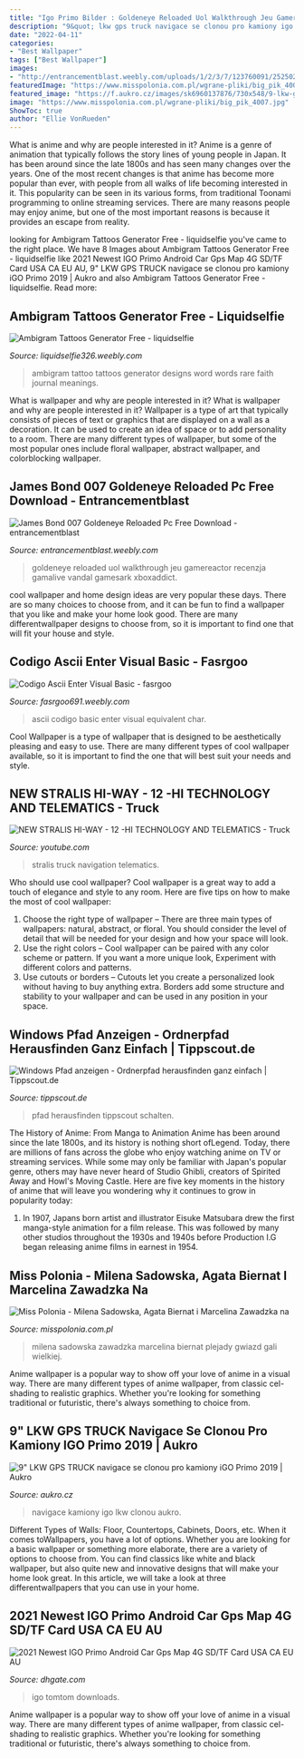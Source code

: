 ```yaml
---
title: "Igo Primo Bilder : Goldeneye Reloaded Uol Walkthrough Jeu Gamereactor Recenzja Gamalive Vandal Gamesark Xboxaddict"
description: "9&quot; lkw gps truck navigace se clonou pro kamiony igo primo 2019"
date: "2022-04-11"
categories:
- "Best Wallpaper"
tags: ["Best Wallpaper"]
images:
- "http://entrancementblast.weebly.com/uploads/1/2/3/7/123760091/252502530.jpg"
featuredImage: "https://www.misspolonia.com.pl/wgrane-pliki/big_pik_4007.jpg"
featured_image: "https://f.aukro.cz/images/sk6960137876/730x548/9-lkw-gps-truck-navigace-se-clonou-pro-kamiony-igo-primo-2019-b494bbf8-538e-4aab-aeb7-06da16067e9f"
image: "https://www.misspolonia.com.pl/wgrane-pliki/big_pik_4007.jpg"
ShowToc: true
author: "Ellie VonRueden"
---
```



What is anime and why are people interested in it?
Anime is a genre of animation that typically follows the story lines of young people in Japan. It has been around since the late 1800s and has seen many changes over the years. One of the most recent changes is that anime has become more popular than ever, with people from all walks of life becoming interested in it. This popularity can be seen in its various forms, from traditional Toonami programming to online streaming services. There are many reasons people may enjoy anime, but one of the most important reasons is because it provides an escape from reality.

	

		
looking for Ambigram Tattoos Generator Free - liquidselfie you've came to the right place. We have 8 Images about Ambigram Tattoos Generator Free - liquidselfie like 2021 Newest IGO Primo Android Car Gps Map 4G SD/TF Card USA CA EU AU, 9&quot; LKW GPS TRUCK navigace se clonou pro kamiony iGO Primo 2019 | Aukro and also Ambigram Tattoos Generator Free - liquidselfie. Read more:
		
    
## Ambigram Tattoos Generator Free - Liquidselfie

<img loading=lazy src="http://liquidselfie326.weebly.com/uploads/1/2/4/8/124818061/206200865.jpg" onerror="this.onerror=null;this.src='https://tse2.mm.bing.net/th?id=OIP.GEU1oIiwaZyLwh7t-vDpuwHaHa&amp;pid=15.1';" alt="Ambigram Tattoos Generator Free - liquidselfie">

_Source: liquidselfie326.weebly.com_

>ambigram tattoo tattoos generator designs word words rare faith journal meanings. 

	

What is wallpaper and why are people interested in it?
What is wallpaper and why are people interested in it?
Wallpaper is a type of art that typically consists of pieces of text or graphics that are displayed on a wall as a decoration. It can be used to create an idea of space or to add personality to a room. There are many different types of wallpaper, but some of the most popular ones include floral wallpaper, abstract wallpaper, and colorblocking wallpaper.

    
## James Bond 007 Goldeneye Reloaded Pc Free Download - Entrancementblast

<img loading=lazy src="http://entrancementblast.weebly.com/uploads/1/2/3/7/123760091/252502530.jpg" onerror="this.onerror=null;this.src='https://tse4.mm.bing.net/th?id=OIP.zfgtGFlf2zwWOsWx8cvEJgHaEK&amp;pid=15.1';" alt="James Bond 007 Goldeneye Reloaded Pc Free Download - entrancementblast">

_Source: entrancementblast.weebly.com_

>goldeneye reloaded uol walkthrough jeu gamereactor recenzja gamalive vandal gamesark xboxaddict. 

	

cool wallpaper and home design ideas are very popular these days. There are so many choices to choose from, and it can be fun to find a wallpaper that you like and make your home look good. There are many differentwallpaper designs to choose from, so it is important to find one that will fit your house and style.

    
## Codigo Ascii Enter Visual Basic - Fasrgoo

<img loading=lazy src="http://fasrgoo691.weebly.com/uploads/1/2/3/7/123733286/741236366.jpg" onerror="this.onerror=null;this.src='https://tse4.mm.bing.net/th?id=OIP.K6xWQKFIWGo2VnSHm7V77wHaEK&amp;pid=15.1';" alt="Codigo Ascii Enter Visual Basic - fasrgoo">

_Source: fasrgoo691.weebly.com_

>ascii codigo basic enter visual equivalent char. 

	

Cool Wallpaper is a type of wallpaper that is designed to be aesthetically pleasing and easy to use. There are many different types of cool wallpaper available, so it is important to find the one that will best suit your needs and style.

    
## NEW STRALIS HI-WAY - 12 -HI TECHNOLOGY AND TELEMATICS - Truck

<img loading=lazy src="https://i.ytimg.com/vi/eahjt_Kqch8/maxresdefault.jpg" onerror="this.onerror=null;this.src='https://tse4.mm.bing.net/th?id=OIP.l_MkHNZY02pQhNs7UGipSgHaEK&amp;pid=15.1';" alt="NEW STRALIS HI-WAY - 12 -HI TECHNOLOGY AND TELEMATICS - Truck">

_Source: youtube.com_

>stralis truck navigation telematics. 

	

Who should use cool wallpaper?
Cool wallpaper is a great way to add a touch of elegance and style to any room. Here are five tips on how to make the most of cool wallpaper: 
1) Choose the right type of wallpaper – There are three main types of wallpapers: natural, abstract, or floral. You should consider the level of detail that will be needed for your design and how your space will look. 
2) Use the right colors – Cool wallpaper can be paired with any color scheme or pattern. If you want a more unique look, Experiment with different colors and patterns. 
3) Use cutouts or borders – Cutouts let you create a personalized look without having to buy anything extra. Borders add some structure and stability to your wallpaper and can be used in any position in your space.

    
## Windows Pfad Anzeigen - Ordnerpfad Herausfinden Ganz Einfach | Tippscout.de

<img loading=lazy src="https://www.tippscout.de/wp-content/uploads/2007/07/Windows-Pfad-anzeigen-1.png" onerror="this.onerror=null;this.src='https://tse2.mm.bing.net/th?id=OIP.plC1wgB8Zaz5roFtVCI8GQHaD_&amp;pid=15.1';" alt="Windows Pfad anzeigen - Ordnerpfad herausfinden ganz einfach | Tippscout.de">

_Source: tippscout.de_

>pfad herausfinden tippscout schalten. 

	

The History of Anime: From Manga to Animation
Anime has been around since the late 1800s, and its history is nothing short ofLegend. Today, there are millions of fans across the globe who enjoy watching anime on TV or streaming services. While some may only be familiar with Japan's popular genre, others may have never heard of Studio Ghibli, creators of Spirited Away and Howl's Moving Castle. Here are five key moments in the history of anime that will leave you wondering why it continues to grow in popularity today:
1) In 1907, Japans born artist and illustrator Eisuke Matsubara drew the first manga-style animation for a film release. This was followed by many other studios throughout the 1930s and 1940s before Production I.G began releasing anime films in earnest in 1954.

    
## Miss Polonia - Milena Sadowska, Agata Biernat I Marcelina Zawadzka Na

<img loading=lazy src="https://www.misspolonia.com.pl/wgrane-pliki/big_pik_4007.jpg" onerror="this.onerror=null;this.src='https://tse4.mm.bing.net/th?id=OIP.IdI43THVVPAfgZlFlR9fNwHaLG&amp;pid=15.1';" alt="Miss Polonia - Milena Sadowska, Agata Biernat i Marcelina Zawadzka na">

_Source: misspolonia.com.pl_

>milena sadowska zawadzka marcelina biernat plejady gwiazd gali wielkiej. 

	

Anime wallpaper is a popular way to show off your love of anime in a visual way. There are many different types of anime wallpaper, from classic cel-shading to realistic graphics. Whether you're looking for something traditional or futuristic, there's always something to choice from.

    
## 9&quot; LKW GPS TRUCK Navigace Se Clonou Pro Kamiony IGO Primo 2019 | Aukro

<img loading=lazy src="https://f.aukro.cz/images/sk6960137876/730x548/9-lkw-gps-truck-navigace-se-clonou-pro-kamiony-igo-primo-2019-b494bbf8-538e-4aab-aeb7-06da16067e9f" onerror="this.onerror=null;this.src='https://tse3.mm.bing.net/th?id=OIP.ctKnaswgUpYkRPkbybD9XgAAAA&amp;pid=15.1';" alt="9&quot; LKW GPS TRUCK navigace se clonou pro kamiony iGO Primo 2019 | Aukro">

_Source: aukro.cz_

>navigace kamiony igo lkw clonou aukro. 

	

Different Types of Walls: Floor, Countertops, Cabinets, Doors, etc.
When it comes toWallpapers, you have a lot of options. Whether you are looking for a basic wallpaper or something more elaborate, there are a variety of options to choose from. You can find classics like white and black wallpaper, but also quite new and innovative designs that will make your home look great. In this article, we will take a look at three differentwallpapers that you can use in your home.

    
## 2021 Newest IGO Primo Android Car Gps Map 4G SD/TF Card USA CA EU AU

<img loading=lazy src="https://www.dhresource.com/aktdesc_1086896619_00.jpg" onerror="this.onerror=null;this.src='https://tse2.mm.bing.net/th?id=OIP.S8oePBvLquKJ3nccrdgzJgHaFB&amp;pid=15.1';" alt="2021 Newest IGO Primo Android Car Gps Map 4G SD/TF Card USA CA EU AU">

_Source: dhgate.com_

>igo tomtom downloads. 

	

Anime wallpaper is a popular way to show off your love of anime in a visual way. There are many different types of anime wallpaper, from classic cel-shading to realistic graphics. Whether you're looking for something traditional or futuristic, there's always something to choice from.

